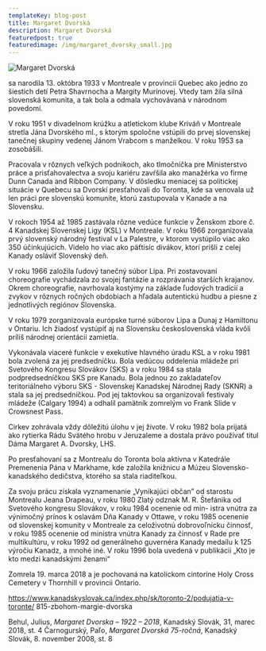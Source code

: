 ```yaml
---
templateKey: blog-post
title: Margaret Dvorská
description: Margaret Dvorská
featuredpost: true
featuredimage: /img/margaret_dvorsky_small.jpg
---
```

![Margaret Dvorská](/img/margaret_dvorsky_big.jpg "Margaret Dvorská")

 sa narodila 13. októbra 1933 v Montreale v provincii Quebec ako jedno zo šiestich detí Petra Shavrnocha a Margity Murínovej. Vtedy tam žila silná slovenská komunita, a tak bola a odmala vychovávaná v národnom povedomí. 

V roku 1951 v divadelnom krúžku a atletickom klube Kriváň v Montreale stretla Jána Dvorského ml., s ktorým spoločne vstúpili do prvej slovenskej tanečnej skupiny vedenej Jánom Vrabcom s manželkou. V roku 1953 sa zosobášili. 

Pracovala v rôznych veľkých podnikoch, ako tlmočníčka pre Ministerstvo práce a prisťahovalectva a svoju kariéru zavŕšila ako manažérka vo firme Dunn Canada and Ribbon Company. V dôsledku meniacej sa politickej situácie v Quebecu sa Dvorskí presťahovali do Toronta, kde sa venovala už len práci pre slovenskú komunite, ktorú zastupovala v Kanade a na Slovensku. 

V rokoch 1954 až 1985 zastávala rôzne vedúce funkcie v Ženskom zbore č. 4 Kanadskej Slovenskej Ligy (KSL) v Montreale. V roku 1966 zorganizovala prvý slovenský národný festival v La Palestre, v ktorom vystúpilo viac ako 350 účinkujúcich. Videlo ho viac ako päťtisíc divákov, ktorí prišli z celej Kanady osláviť Slovenský deň. 

V roku 1966 založila ľudový tanečný súbor Lipa. Pri zostavovaní choreografie vychádzala zo svojej fantázie a rozprávania starších krajanov. Okrem choreografie, navrhovala kostýmy na základe ľudových tradícií a zvykov v rôznych ročných obdobiach a hľadala autentickú hudbu a piesne z jednotlivých regiónov Slovenska. 

V roku 1979 zorganizovala európske turné súborov Lipa a Dunaj z Hamiltonu v Ontariu. Ich žiadosť vystúpiť aj na Slovensku československá vláda kvôli príliš národnej orientácii zamietla. 

Vykonávala viaceré funkcie v exekutíve hlavného úradu KSL a v roku 1981 bola zvolená za jej predsedníčku. Bola vedúcou oddelenia mládeže pri Svetového Kongresu Slovákov (SKS) a v roku 1984 sa stala podpredsedníčkou SKS pre Kanadu. Bola jednou zo zakladateľov teritoriálneho výboru SKS - Slovenskej Kanadskej Národnej Rady (SKNR) a stala sa jej predsedníčkou. Pod jej taktovkou sa organizovali festivaly mládeže (Calgary 1994) a odhalil pamätník zomrelým vo Frank Slide v Crowsnest Pass. 

Cirkev zohrávala vždy dôležitú úlohu v jej živote. V roku 1982 bola prijatá ako rytierka Rádu Svätého hrobu v Jeruzaleme a dostala právo používať titul Dáma Margaret A. Dvorsky, LHS. 

Po presťahovaní sa z Montrealu do Toronta bola aktívna v Katedrále Premenenia Pána v Markhame, kde založila knižnicu a Múzeu Slovensko-kanadského dedičstva, ktorého sa stala riaditeľkou. 

Za svoju prácu získala vyznamenanie „Vynikajúci občan” od starostu Montrealu Jeana Drapeau, v roku 1980 Zlatý odznak M. R. Štefánika od Svetového kongresu Slovákov, v roku 1984 ocenenie od min- istra vnútra za výnimočný prínos k oslavám Dňa Kanady v Ottawe, v roku 1985 ocenenie od slovenskej komunity v Montreale za celoživotnú dobrovoľnícku činnosť, v roku 1985 ocenenie od ministra vnútra Kanady za činnosť v Rade pre multikultúru, v roku 1992 od generálneho guvernéra Kanady medailu k 125 výročiu Kanadz, a mnohé iné. V roku 1996 bola uvedená v publikácii „Kto je kto medzi kanadskými ženami“ 

Zomrela 19. marca 2018 a je pochovaná na katolíckom cintoríne Holy Cross Cemetery v Thornhill v provincii Ontario. 

https://www.kanadskyslovak.ca/index.php/sk/toronto-2/podujatia-v-toronte/ 815-zbohom-margie-dvorska 

Behul, Julius, *Margaret Dvorska – 1922 – 2018*, Kanadský Slovák, 31, marec 2018, st. 4 Čarnogurský, Paľo, *Margaret Dvorská 75-ročná*, Kanadský Slovák, 8. november 2008, st. 8